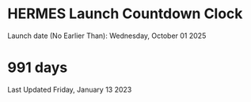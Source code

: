 # HERMES Launch Countdown Clock

Launch date (No Earlier Than): Wednesday, October 01 2025
# 991 days

Last Updated Friday, January 13 2023